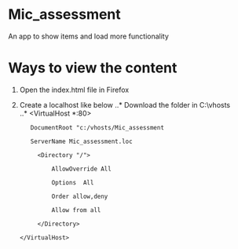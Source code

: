 # Mic_assessment
An app to show items and load more functionality

# Ways to view the content
1. Open the index.html file in Firefox
2. Create a localhost like below 
	..* Download the folder in C:\vhosts\
	..* <VirtualHost *:80>
	
		  DocumentRoot "c:/vhosts/Mic_assessment
		  
		  ServerName Mic_assessment.loc
		  
			<Directory "/">
			
				AllowOverride All
				
				Options  All
				
				Order allow,deny
				
				Allow from all
				
			</Directory>
			
	   </VirtualHost>
	   
